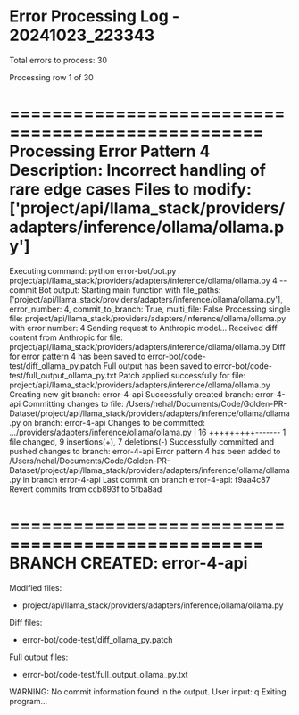 # Error Processing Log - 20241023_223343

Total errors to process: 30


Processing row 1 of 30

==================================================
Processing Error Pattern 4
Description: Incorrect handling of rare edge cases
Files to modify: ['project/api/llama_stack/providers/adapters/inference/ollama/ollama.py']
==================================================
Executing command: python error-bot/bot.py project/api/llama_stack/providers/adapters/inference/ollama/ollama.py 4 --commit
Bot output:
Starting main function with file_paths: ['project/api/llama_stack/providers/adapters/inference/ollama/ollama.py'], error_number: 4, commit_to_branch: True, multi_file: False
Processing single file: project/api/llama_stack/providers/adapters/inference/ollama/ollama.py with error number: 4
Sending request to Anthropic model...
Received diff content from Anthropic for file: project/api/llama_stack/providers/adapters/inference/ollama/ollama.py
Diff for error pattern 4 has been saved to error-bot/code-test/diff_ollama_py.patch
Full output has been saved to error-bot/code-test/full_output_ollama_py.txt
Patch applied successfully for file: project/api/llama_stack/providers/adapters/inference/ollama/ollama.py
Creating new git branch: error-4-api
Successfully created branch: error-4-api
Committing changes to file: /Users/nehal/Documents/Code/Golden-PR-Dataset/project/api/llama_stack/providers/adapters/inference/ollama/ollama.py on branch: error-4-api
Changes to be committed:
.../providers/adapters/inference/ollama/ollama.py        | 16 +++++++++-------
 1 file changed, 9 insertions(+), 7 deletions(-)
Successfully committed and pushed changes to branch: error-4-api
Error pattern 4 has been added to /Users/nehal/Documents/Code/Golden-PR-Dataset/project/api/llama_stack/providers/adapters/inference/ollama/ollama.py in branch error-4-api
Last commit on branch error-4-api: f9aa4c87 Revert commits from ccb893f to 5fba8ad


==================================================
BRANCH CREATED: error-4-api
==================================================

Modified files:
  - project/api/llama_stack/providers/adapters/inference/ollama/ollama.py

Diff files:
  - error-bot/code-test/diff_ollama_py.patch

Full output files:
  - error-bot/code-test/full_output_ollama_py.txt

WARNING: No commit information found in the output.
User input: q
Exiting program...
